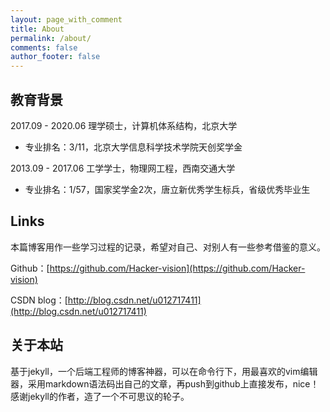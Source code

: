 ```yaml
---
layout: page_with_comment
title: About
permalink: /about/
comments: false
author_footer: false
---
```


## 教育背景

2017.09 - 2020.06  理学硕士，计算机体系结构，北京大学

- 专业排名：3/11，北京大学信息科学技术学院天创奖学金

2013.09 - 2017.06  工学学士，物理网工程，西南交通大学

- 专业排名：1/57，国家奖学金2次，唐立新优秀学生标兵，省级优秀毕业生

## Links

本篇博客用作一些学习过程的记录，希望对自己、对别人有一些参考借鉴的意义。

Github：[https://github.com/Hacker-vision](https://github.com/Hacker-vision)

CSDN blog：[http://blog.csdn.net/u012717411](http://blog.csdn.net/u012717411)


## 关于本站

基于jekyll，一个后端工程师的博客神器，可以在命令行下，用最喜欢的vim编辑器，采用markdown语法码出自己的文章，再push到github上直接发布，nice！感谢jekyll的作者，造了一个不可思议的轮子。



